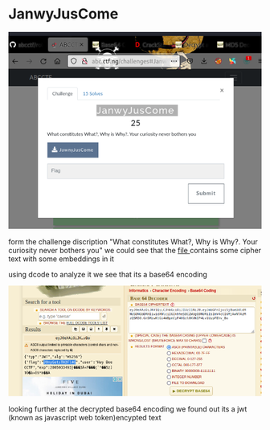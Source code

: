 # JanwyJusCome 

![jj](../files/jj.png)

form the challenge discription "What constitutes What?, Why is Why?. Your curiosity never bothers you" we could see that the [file ](https://github.com/hamza34-del/abcctf/blob/main/files/JawnyJusCome)contains some cipher text with some embeddings in it 

using dcode to analyze it we see that its a base64 encoding 

![jj2](../files/jj2.png)

looking further at the decrypted base64 encoding we found out its a jwt (known as javascript web token)encypted text 